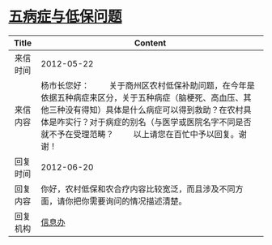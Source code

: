 # <a href="http://www.shangluo.gov.cn/zmhd/ldxxxx.jsp?urltype=leadermail.LeaderMailContentUrl&wbtreeid=1112&leadermailid=1211">五病症与低保问题</a>
|Title|Content|
|:---:|---|
|来信时间|2012-05-22|
|来信内容|杨市长您好：         关于商州区农村低保补助问题，在今年是依据五种病症来区分，关于五种病症（脑梗死、高血压、其他三种没有得知）具体是什么病症可以得到救助？在农村具体是咋实行？对于病症的别名（与医学或医院名字不同是否就不予在受理范畴？         以上请您在百忙中予以回复。谢谢！|
|回复时间|2012-06-20|
|回复内容|你好，农村低保和农合疗内容比较宽泛，而且涉及不同方面，请你把你需要询问的情况描述清楚。|
|回复机构|<a href="../../categories/agencies/信息办.md">信息办</a>|
